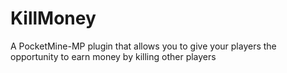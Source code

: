 # KillMoney
A PocketMine-MP plugin that allows you to give your players the opportunity to earn money by killing other players
